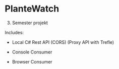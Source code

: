 # PlanteWatch
3. Semester projekt

Includes:
- Local C# Rest API (CORS) (Proxy API with Trefle)

- Console Consumer

- Browser Consumer
